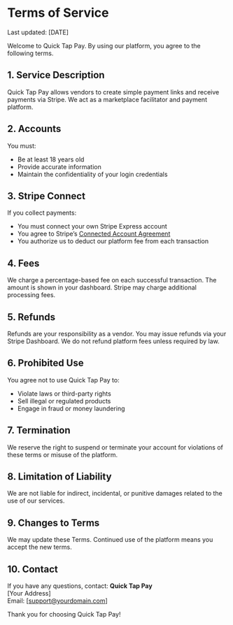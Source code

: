 # Terms of Service

Last updated: [DATE]

Welcome to Quick Tap Pay. By using our platform, you agree to the following terms.

## 1. Service Description

Quick Tap Pay allows vendors to create simple payment links and receive payments via Stripe. We act as a marketplace facilitator and payment platform.

## 2. Accounts

You must:
- Be at least 18 years old
- Provide accurate information
- Maintain the confidentiality of your login credentials

## 3. Stripe Connect

If you collect payments:
- You must connect your own Stripe Express account
- You agree to Stripe’s [Connected Account Agreement](https://stripe.com/connect-account/legal)
- You authorize us to deduct our platform fee from each transaction

## 4. Fees

We charge a percentage-based fee on each successful transaction. The amount is shown in your dashboard. Stripe may charge additional processing fees.

## 5. Refunds

Refunds are your responsibility as a vendor. You may issue refunds via your Stripe Dashboard. We do not refund platform fees unless required by law.

## 6. Prohibited Use

You agree not to use Quick Tap Pay to:
- Violate laws or third-party rights
- Sell illegal or regulated products
- Engage in fraud or money laundering

## 7. Termination

We reserve the right to suspend or terminate your account for violations of these terms or misuse of the platform.

## 8. Limitation of Liability

We are not liable for indirect, incidental, or punitive damages related to the use of our services.

## 9. Changes to Terms

We may update these Terms. Continued use of the platform means you accept the new terms.

## 10. Contact

If you have any questions, contact:
**Quick Tap Pay**  
[Your Address]  
Email: [support@yourdomain.com]

Thank you for choosing Quick Tap Pay!